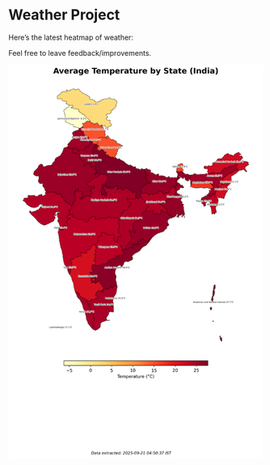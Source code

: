 # Weather Project

Here’s the latest heatmap of weather:

Feel free to leave feedback/improvements.

![India Heatmap](docs/assets/india_heatmap.png?v=CF36C7)
